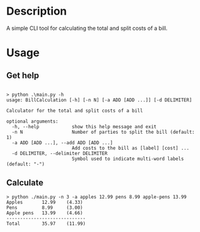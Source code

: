 # Description

A simple CLI tool for calculating the total and split costs of a bill.

# Usage

## Get help

```text

> python .\main.py -h
usage: BillCalculation [-h] [-n N] [-a ADD [ADD ...]] [-d DELIMITER]

Calculator for the total and split costs of a bill

optional arguments:
  -h, --help            show this help message and exit
  -n N                  Number of parties to split the bill (default: 1)
  -a ADD [ADD ...], --add ADD [ADD ...]
                        Add costs to the bill as [label] [cost] ...
  -d DELIMITER, --delimiter DELIMITER
                        Symbol used to indicate multi-word labels (default: "-")
```

## Calculate

```text
> python ./main.py -n 3 -a apples 12.99 pens 8.99 apple-pens 13.99
Apples       12.99    (4.33)
Pens         8.99     (3.00)
Apple pens   13.99    (4.66)
-----------------------------
Total        35.97    (11.99)
```
